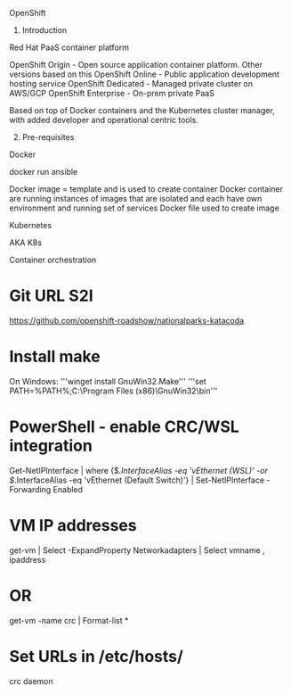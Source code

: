 OpenShift

1) Introduction

Red Hat PaaS container platform

OpenShift Origin - Open source application container platform. Other versions based on this
OpenShift Online - Public application development hosting service
OpenShift Dedicated - Managed private cluster on AWS/GCP
OpenShift Enterprise - On-prem private PaaS

Based on top of Docker containers and the Kubernetes cluster manager, with added developer and operational centric tools.

2) Pre-requisites

Docker

docker run ansible

Docker image = template and is used to create container
Docker container are running instances of images that are isolated and each have own environment and running set of services
Docker file used to create image

Kubernetes

AKA K8s

Container orchestration

# Git URL S2I
https://github.com/openshift-roadshow/nationalparks-katacoda

# Install make
On Windows:
'''winget install GnuWin32.Make'''
'''set PATH=%PATH%;C:\Program Files (x86)\GnuWin32\bin'''

# PowerShell - enable CRC/WSL integration
Get-NetIPInterface | where {$_.InterfaceAlias -eq 'vEthernet (WSL)' -or $_.InterfaceAlias -eq 'vEthernet (Default Switch)'} | Set-NetIPInterface -Forwarding Enabled

# VM IP addresses
get-vm  | Select -ExpandProperty Networkadapters | Select vmname , ipaddress
# OR
get-vm -name crc | Format-list *


# Set URLs in /etc/hosts/

crc daemon